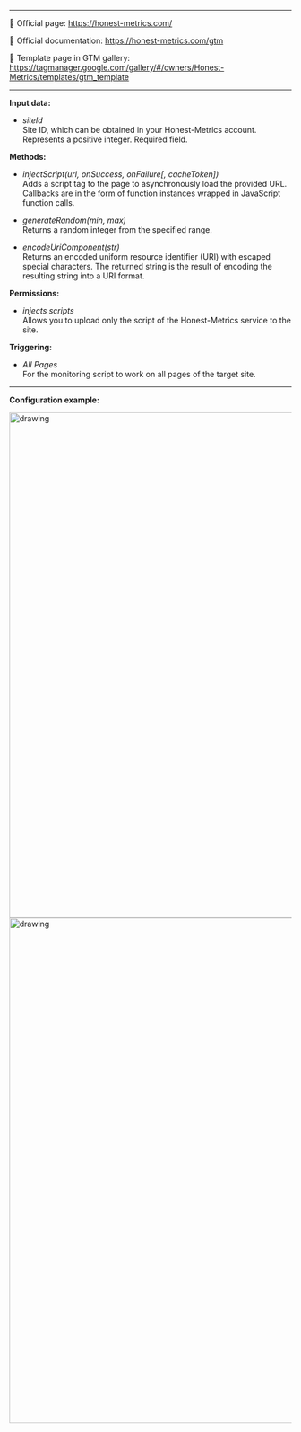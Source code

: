 
-------------------------

:link: Official page: https://honest-metrics.com/

:speech_balloon: Official documentation: https://honest-metrics.com/gtm

:link: Template page in GTM gallery: https://tagmanager.google.com/gallery/#/owners/Honest-Metrics/templates/gtm_template

-------------------------

**Input data:**
- _siteId_<br>Site ID, which can be obtained in your Honest-Metrics account. Represents a positive integer. Required field.

**Methods:**
- _injectScript(url, onSuccess, onFailure[, cacheToken])_<br>Adds a script tag to the page to asynchronously load the provided URL. Callbacks are in the form of function instances wrapped in JavaScript function calls.

- _generateRandom(min, max)_<br>Returns a random integer from the specified range.

- _encodeUriComponent(str)_<br>Returns an encoded uniform resource identifier (URI) with escaped special characters. The returned string is the result of encoding the resulting string into a URI format.

**Permissions:**
- _injects scripts_<br>Allows you to upload only the script of the Honest-Metrics service to the site.

**Triggering:**
- _All Pages_<br>For the monitoring script to work on all pages of the target site.

-------------------------

**Configuration example:**

<img src="https://honest-metrics.com/img/screen-gtm.png" alt="drawing" width="900"/>
<img src="https://honest-metrics.com/img/screen-gtm-1.png" alt="drawing" width="900"/>
